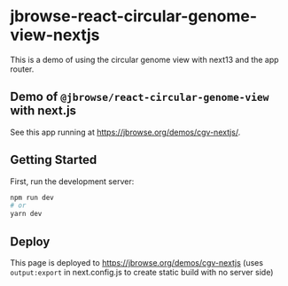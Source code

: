 # jbrowse-react-circular-genome-view-nextjs

This is a demo of using the circular genome view with next13 and the app router.

## Demo of `@jbrowse/react-circular-genome-view` with next.js

See this app running at https://jbrowse.org/demos/cgv-nextjs/.

## Getting Started

First, run the development server:

```bash
npm run dev
# or
yarn dev
```

## Deploy

This page is deployed to https://jbrowse.org/demos/cgv-nextjs (uses
`output:export` in next.config.js to create static build with no server side)
